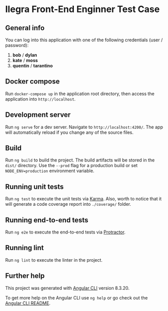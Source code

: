 # Ilegra Front-End Enginner Test Case

## General info

You can log into this application with one of the following credentials (user / password):

1. **bob** / **dylan**
2. **kate** / **moss**
3. **quentin** / **tarantino**

## Docker compose

Run `docker-compose up` in the application root directory, then access the application into `http://localhost`.

## Development server

Run `ng serve` for a dev server. Navigate to `http://localhost:4200/`. The app will automatically reload if you change any of the source files.

## Build

Run `ng build` to build the project. The build artifacts will be stored in the `dist/` directory. Use the `--prod` flag for a production build or set `NODE_ENV=production` environment variable.

## Running unit tests

Run `ng test` to execute the unit tests via [Karma](https://karma-runner.github.io).
Also, worth to notice that it will generate a code coverage report into `./coverage/` folder.

## Running end-to-end tests

Run `ng e2e` to execute the end-to-end tests via [Protractor](http://www.protractortest.org/).


## Running lint

Run `ng lint` to execute the linter in the project.


## Further help

This project was generated with [Angular CLI](https://github.com/angular/angular-cli) version 8.3.20.

To get more help on the Angular CLI use `ng help` or go check out the [Angular CLI README](https://github.com/angular/angular-cli/blob/master/README.md).
